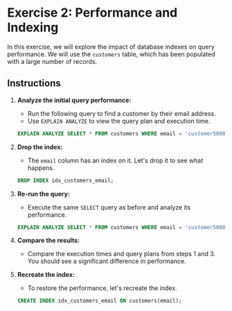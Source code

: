 # Exercise 2: Performance and Indexing

In this exercise, we will explore the impact of database indexes on query performance. We will use the `customers` table, which has been populated with a large number of records.

## Instructions

1.  **Analyze the initial query performance:**
    -   Run the following query to find a customer by their email address.
    -   Use `EXPLAIN ANALYZE` to view the query plan and execution time.

    ```sql
    EXPLAIN ANALYZE SELECT * FROM customers WHERE email = 'customer50000@example.com';
    ```

2.  **Drop the index:**
    -   The `email` column has an index on it. Let's drop it to see what happens.

    ```sql
    DROP INDEX idx_customers_email;
    ```

3.  **Re-run the query:**
    -   Execute the same `SELECT` query as before and analyze its performance.

    ```sql
    EXPLAIN ANALYZE SELECT * FROM customers WHERE email = 'customer50000@example.com';
    ```

4.  **Compare the results:**
    -   Compare the execution times and query plans from steps 1 and 3. You should see a significant difference in performance.

5.  **Recreate the index:**
    -   To restore the performance, let's recreate the index.

    ```sql
    CREATE INDEX idx_customers_email ON customers(email);
    ```
